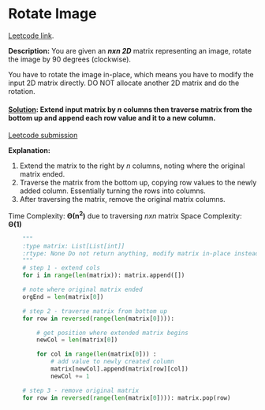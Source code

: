 # Rotate Image

[Leetcode link](https://leetcode.com/problems/rotate-image/).

**Description:** You are given an ****nxn* 2D*** matrix representing an image, rotate the image by 90 degrees (clockwise).

You have to rotate the image in-place, which means you have to modify the input 2D matrix directly. DO NOT allocate another 2D matrix and do the rotation.

#### [Solution](/matrices/rotateImage/solution.py): Extend input matrix by *n* columns then traverse matrix from the bottom up and append each row value and it to a new column.

[Leetcode submission](https://leetcode.com/submissions/detail/1029916726/)

**Explanation:**

1. Extend the matrix to the right by *n* columns, noting where the original matrix ended.
2. Traverse the matrix from the bottom up, copying row values to the newly added column. Essentially turning the rows into columns.
3. After traversing the matrix, remove the original matrix columns.

Time Complexity: **Θ(n<sup>2</sup>)** due to traversing *nxn* matrix
Space Complexity: **Θ(1)**

```python
    """
    :type matrix: List[List[int]]
    :rtype: None Do not return anything, modify matrix in-place instead.
    """
    # step 1 - extend cols
    for i in range(len(matrix)): matrix.append([])

    # note where original matrix ended
    orgEnd = len(matrix[0])

    # step 2 - traverse matrix from bottom up
    for row in reversed(range(len(matrix[0]))):

        # get position where extended matrix begins
        newCol = len(matrix[0])

        for col in range(len(matrix[0])) :
            # add value to newly created column
            matrix[newCol].append(matrix[row][col])
            newCol += 1

    # step 3 - remove original matrix
    for row in reversed(range(len(matrix[0]))): matrix.pop(row)
```

